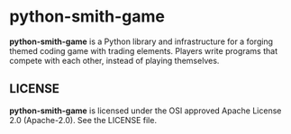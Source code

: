 # python-smith-game

**python-smith-game** is a Python library and infrastructure for a forging
themed coding game with trading elements. Players write programs that compete
with each other, instead of playing themselves.

## LICENSE
**python-smith-game** is licensed under the OSI approved
Apache License 2.0 (Apache-2.0). See the LICENSE file.
